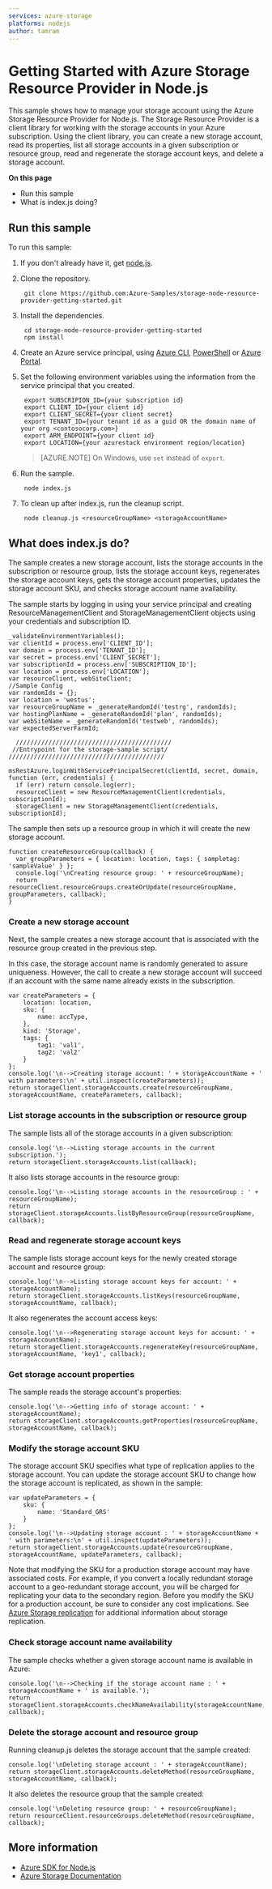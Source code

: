 ```yaml
---
services: azure-storage
platforms: nodejs
author: tamram
---
```


# Getting Started with Azure Storage Resource Provider in Node.js

This sample shows how to manage your storage account using the Azure Storage Resource Provider for Node.js. The Storage Resource Provider is a client library for working with the storage accounts in your Azure subscription. Using the client library, you can create a new storage account, read its properties, list all storage accounts in a given subscription or resource group, read and regenerate the storage account keys, and delete a storage account.  

**On this page**

- Run this sample
- What is index.js doing?

## Run this sample

To run this sample:

1. If you don't already have it, get [node.js](https://nodejs.org).

2. Clone the repository.

		git clone https://github.com:Azure-Samples/storage-node-resource-provider-getting-started.git


3. Install the dependencies.

	    cd storage-node-resource-provider-getting-started
	    npm install

4. Create an Azure service principal, using 
    [Azure CLI](https://azure.microsoft.com/documentation/articles/resource-group-authenticate-service-principal-cli/),
    [PowerShell](https://azure.microsoft.com/documentation/articles/resource-group-authenticate-service-principal/)
    or [Azure Portal](https://azure.microsoft.com/documentation/articles/resource-group-create-service-principal-portal/).

5. Set the following environment variables using the information from the service principal that you created.

	    export SUBSCRIPION_ID={your subscription id}
	    export CLIENT_ID={your client id}
	    export CLIENT_SECRET={your client secret}
	    export TENANT_ID={your tenant id as a guid OR the domain name of your org <contosocorp.com>}
	    export ARM_ENDPOINT={your client id}
        export LOCATION={your azurestack environment region/location}

    > [AZURE.NOTE] On Windows, use `set` instead of `export`.

6. Run the sample.

	    node index.js

7. To clean up after index.js, run the cleanup script.

    	node cleanup.js <resourceGroupName> <storageAccountName>

## What does index.js do?

The sample creates a new storage account, lists the storage accounts in the subscription or resource group, lists the storage account keys, regenerates the storage account keys, gets the storage account properties, updates the storage account SKU, and checks storage account name availability.

The sample starts by logging in using your service principal and creating ResourceManagementClient and StorageManagementClient objects using your credentials and subscription ID.

	_validateEnvironmentVariables();
	var clientId = process.env['CLIENT_ID'];
	var domain = process.env['TENANT_ID'];
	var secret = process.env['CLIENT_SECRET'];
	var subscriptionId = process.env['SUBSCRIPTION_ID'];
    var location = process.env['LOCATION'];
	var resourceClient, webSiteClient;
	//Sample Config
	var randomIds = {};
	var location = 'westus';
	var resourceGroupName = _generateRandomId('testrg', randomIds);
	var hostingPlanName = _generateRandomId('plan', randomIds);
	var webSiteName = _generateRandomId('testweb', randomIds);
	var expectedServerFarmId;

	  ///////////////////////////////////////////
	 //Entrypoint for the storage-sample script/
	///////////////////////////////////////////
	
	msRestAzure.loginWithServicePrincipalSecret(clientId, secret, domain, function (err, credentials) {
	  if (err) return console.log(err);
	  resourceClient = new ResourceManagementClient(credentials, subscriptionId);
	  storageClient = new StorageManagementClient(credentials, subscriptionId);	

The sample then sets up a resource group in which it will create the new storage account.

	function createResourceGroup(callback) {
	  var groupParameters = { location: location, tags: { sampletag: 'sampleValue' } };
	  console.log('\nCreating resource group: ' + resourceGroupName);
	  return resourceClient.resourceGroups.createOrUpdate(resourceGroupName, groupParameters, callback);
	}

### Create a new storage account

Next, the sample creates a new storage account that is associated with the resource group created in the previous step. 

In this case, the storage account name is randomly generated to assure uniqueness. However, the call to create a new storage account will succeed if an account with the same name already exists in the subscription.

	var createParameters = {
		location: location,
		sku: {
	  		name: accType,
		},
		kind: 'Storage',
		tags: {
	  		tag1: 'val1',
	  		tag2: 'val2'
		}
	};
	console.log('\n-->Creating storage account: ' + storageAccountName + ' with parameters:\n' + util.inspect(createParameters));
	return storageClient.storageAccounts.create(resourceGroupName, storageAccountName, createParameters, callback);

### List storage accounts in the subscription or resource group

The sample lists all of the storage accounts in a given subscription: 

	console.log('\n-->Listing storage accounts in the current subscription.');
	return storageClient.storageAccounts.list(callback);


It also lists storage accounts in the resource group:

	console.log('\n-->Listing storage accounts in the resourceGroup : ' + resourceGroupName);
	return storageClient.storageAccounts.listByResourceGroup(resourceGroupName, callback);

### Read and regenerate storage account keys

The sample lists storage account keys for the newly created storage account and resource group:

	console.log('\n-->Listing storage account keys for account: ' + storageAccountName);
	return storageClient.storageAccounts.listKeys(resourceGroupName, storageAccountName, callback);

It also regenerates the account access keys:

	console.log('\n-->Regenerating storage account keys for account: ' + storageAccountName);
	return storageClient.storageAccounts.regenerateKey(resourceGroupName, storageAccountName, 'key1', callback);

### Get storage account properties

The sample reads the storage account's properties:

	console.log('\n-->Getting info of storage account: ' + storageAccountName);
	return storageClient.storageAccounts.getProperties(resourceGroupName, storageAccountName, callback);

### Modify the storage account SKU

The storage account SKU specifies what type of replication applies to the storage account. You can update the storage account SKU to change how the storage account is replicated, as shown in the sample:

	var updateParameters = {
		sku: {
	  		name: 'Standard_GRS'
		}
	};
	console.log('\n-->Updating storage account : ' + storageAccountName + ' with parameters:\n' + util.inspect(updateParameters));
	return storageClient.storageAccounts.update(resourceGroupName, storageAccountName, updateParameters, callback);

Note that modifying the SKU for a production storage account may have associated costs. For example, if you convert a locally redundant storage account to a geo-redundant storage account, you will be charged for replicating your data to the secondary region. Before you modify the SKU for a production account, be sure to consider any cost implications. See [Azure Storage replication](https://azure.microsoft.com/documentation/articles/storage-redundancy/) for additional information about storage replication.

### Check storage account name availability

The sample checks whether a given storage account name is available in Azure: 

	console.log('\n-->Checking if the storage account name : ' + storageAccountName + ' is available.');
	return storageClient.storageAccounts.checkNameAvailability(storageAccountName, callback);

### Delete the storage account and resource group

Running cleanup.js deletes the storage account that the sample created:

	console.log('\nDeleting storage account : ' + storageAccountName);
	return storageClient.storageAccounts.deleteMethod(resourceGroupName, storageAccountName, callback);

It also deletes the resource group that the sample created:

	console.log('\nDeleting resource group: ' + resourceGroupName);
	return resourceClient.resourceGroups.deleteMethod(resourceGroupName, callback);


## More information

- [Azure SDK for Node.js](https://github.com/Azure/azure-sdk-for-node) 
- [Azure Storage Documentation](https://azure.microsoft.com/services/storage/)